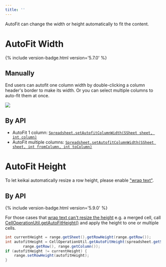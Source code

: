 ```yaml
---
title: ''
---
```

AutoFit can change the width or height automatically to fit the content.
# AutoFit Width
{% include version-badge.html version='5.7.0' %}

## Manually
End users can autofit one column width by double-clicking a column header's border to make its width. Or you can select multiple columns to auto-fit them at once.

![]({{site.devref_image_folder}}/autofit.gif)

## By API
* AutoFit 1 column: [`Spreadsheet.setAutofitColumnWidth(SSheet sheet, int column)`](https://keikai.io/javadoc/latest/io/keikai/ui/Spreadsheet.html#setAutofitColumnWidth-io.keikai.model.SSheet-int-)
* AutoFit multiple columns: [`Spreadsheet.setAutofitColumnWidth(SSheet sheet, int fromColumn, int toColumn)`](https://keikai.io/javadoc/latest/io/keikai/ui/Spreadsheet.html#setAutofitColumnWidth-io.keikai.model.SSheet-int-int-)



# AutoFit Height 
To let keikai automatically resize a row height, please enable ["wrap text"](/dev-ref/Features_and_Usages#wrap-text). 


## By API
{% include version-badge.html version='5.9.0' %}

For those cases that [wrap text can't resize the height](/dev-ref/Features_and_Usages#wrap-text) e.g. a merged cell, call [CellOperationUtil.getAutoFitHeight()](https://keikai.io/javadoc/latest/io/keikai/api/CellOperationUtil.html#getAutoFitHeight-io.keikai.api.model.Sheet-int-int-) and apply the height to one or multiple cells.


```java
int currentHeight = range.getSheet().getRowHeight(range.getRow());
int autofitHeight = CellOperationUtil.getAutoFitHeight(spreadsheet.getSelectedSheet(),
        range.getRow(), range.getColumn());
if (autofitHeight != currentHeight) {
    range.setRowHeight(autofitHeight);
}
```
